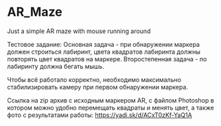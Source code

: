 # AR_Maze
Just a simple AR maze with mouse running around

Тестовое задание:
Основная задача - при обнаружении маркера должен строиться лабиринт, цвета квадратов лабиринта должны повторять цвет квадратов на маркере.
Второстепенная задача - по лабиринту должна бегать мышь.

Чтобы всё работало корректно, необходимо максимально стабилизировать камеру при первом обнаружении маркера.

Ссылка на zip архив с исходным маркером AR, с файлом Photoshop в котором можно удобно перемещать квадраты и менять цвет, 
а также фото с результатами работы: https://yadi.sk/d/ACxT0zKf-YaQ1A
